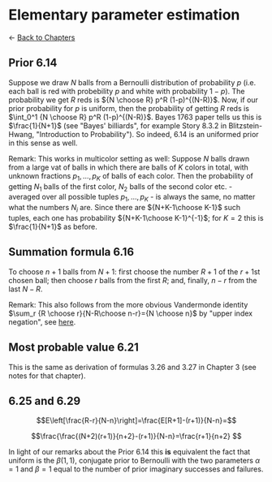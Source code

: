 # Elementary parameter estimation

$\leftarrow$ [Back to Chapters](./index.html)

## Prior 6.14

Suppose we draw $N$ balls from a Bernoulli distribution of probability $p$ (i.e. each ball is red with probebility $p$ and white with probability $1-p$). The probability we get $R$ reds is ${N \choose R} p^R (1-p)^{(N-R)}$. Now, if our prior probability for $p$ is uniform, then the probability of getting $R$ reds is $\int_0^1 {N \choose R} p^R (1-p)^{(N-R)}$. Bayes 1763 paper tells us this is $\frac{1}{N+1}$ (see "Bayes' billiards", for example Story 8.3.2 in Blitzstein-Hwang, "Introduction to Probability"). So indeed, 6.14 is an uniformed prior in this sense as well.

Remark: This works in multicolor setting as well: Suppose  $N$ balls drawn from a large vat of balls in which there are balls of $K$ colors in total, with unknown fractions $p_1, \ldots, p_K$ of balls of each color. Then  the probability of getting $N_1$ balls of the first color, $N_2$ balls of the second color etc. - averaged over all possible tuples $p_1, \ldots, p_K$ - is always the same, no matter what the numbers $N_i$ are. Since there are ${N+K-1\choose K-1}$ such tuples, each one has probability ${N+K-1\choose K-1}^{-1}$; for $K=2$ this is $\frac{1}{N+1}$ as before. 





## Summation formula 6.16

To choose $n+1$ balls from $N+1$: first choose the number $R+1$ of the $r+1$st chosen ball; then choose $r$ balls from the first $R$; and, finally, $n-r$ from the last $N-R$. 

Remark: This also follows from the more obvious Vandermonde identity $\sum_r {R \choose r}{N-R\choose n-r}={N \choose n}$ by "upper index negation", see [here](https://trans4mind.com/personal_development/mathematics/series/summingBinomialCoefficients.htm).

## Most probable value 6.21

This is the same as derivation of formulas 3.26 and 3.27 in Chapter 3 (see notes for that chapter).

##  6.25 and 6.29

$$E\left[\frac{R-r}{N-n}\right]=\frac{E[R+1]-(r+1)}{N-n}=$$

$$\frac{\frac{(N+2)(r+1)}{n+2}-(r+1)}{N-n}=\frac{r+1}{n+2} $$


In light of our remarks about the Prior 6.14 this **is** equivalent the fact that uniform is the $\beta(1,1)$, conjugate prior to Bernoulli with the two parameters $\alpha=1$ and $\beta=1$ equal to the number of prior imaginary successes and failures.
